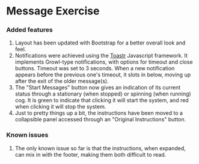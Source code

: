 # Message Exercise

### Added features
1) Layout has been updated with Bootstrap for a better overall look and feel.
2) Notifications were achieved using the [Toastr](http://codeseven.github.io/toastr/) Javascript framework. It implements Growl-type notifications, with options for timeout and close buttons. Timeout was set to 3 seconds. When a new notification appears before the previous one's timeout, it slots in below, moving up after the exit of the older message(s).
3) The "Start Messages" button now gives an indication of its current status through a stationary (when stopped) or spinning (when running) cog. It is green to indicate that clicking it will start the system, and red when clicking it will stop the system.
4) Just to pretty things up a bit, the instructions have been moved to a collapsible panel accessed through an "Original Instructions" button.

### Known issues
1) The only known issue so far is that the instructions, when expanded, can mix in with the footer, making them both difficult to read.
